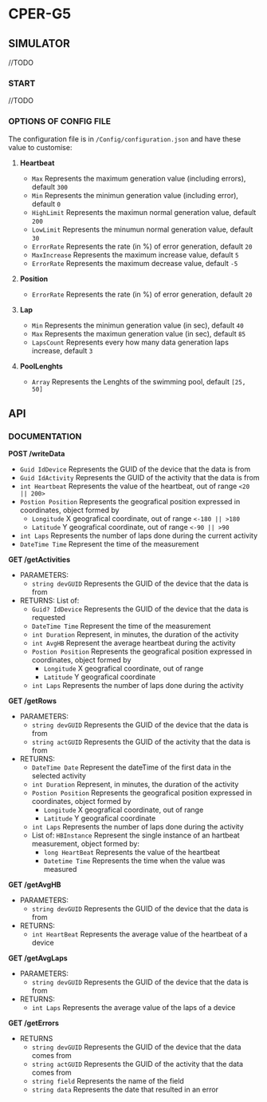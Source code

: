 # CPER-G5

## SIMULATOR

//TODO

### START

//TODO

### OPTIONS OF CONFIG FILE
The configuration file is in `/Config/configuration.json` and have these value to customise:

1. **Heartbeat**
   - `Max` Represents the maximum generation value (including errors), default `300`
   - `Min` Represents the minimun generation value (including error), default `0`
   - `HighLimit` Represents the maximun normal generation value, default `200`
   - `LowLimit` Represents the minumun normal generation value, default `30`
   - `ErrorRate` Represents the rate (in %) of error generation, default `20`
   - `MaxIncrease` Represents the maximum increase value, default `5`
   - `ErrorRate` Represents the maximum decrease value, default `-5`
   
2. **Position**
   - `ErrorRate` Represents the rate (in %) of error generation, default `20`
   
3. **Lap**
   - `Min` Represents the minimun generation value (in sec), default `40`
   - `Max` Represents the maximun generation value (in sec), default `85`
   - `LapsCount` Represents every how many data generation laps increase, default `3`
   
4. **PoolLenghts**
   - `Array` Represents the Lenghts of the swimming pool, default `[25, 50]`


## API

### DOCUMENTATION

**POST /writeData**
   - `Guid IdDevice` Represents the GUID of the device that the data is from
   - `Guid IdActivity` Represents the GUID of the activity that the data is from
   - `int Heartbeat` Represents the value of the heartbeat, out of range `<20 || 200>`
   - `Postion Position` Represents the geografical position expressed in coordinates, object formed by
      - `Longitude` X geografical coordinate, out of range `<-180 || >180`
      - `Latitude` Y geografical coordinate, out of range `<-90 || >90`
   - `int Laps` Represents the number of laps done during the current activity
   - `DateTime Time` Represent the time of the measurement  

**GET /getActivities**
- PARAMETERS:
   - `string devGUID` Represents the GUID of the device that the data is from
- RETURNS:
   List of:
   - `Guid? IdDevice` Represents the GUID of the device that the data is requested
   - `DateTime Time` Represent the time of the measurement
   - `int Duration` Represent, in minutes, the duration of the activity
   - `int AvgHB` Represent the average heartbeat during the activity
   - `Postion Position` Represents the geografical position expressed in coordinates, object formed by
      - `Longitude` X geografical coordinate, out of range
      - `Latitude` Y geografical coordinate
   - `int Laps` Represents the number of laps done during the activity
      
**GET /getRows**
- PARAMETERS:
   - `string devGUID` Represents the GUID of the device that the data is from
   - `string actGUID` Represents the GUID of the activity that the data is from
- RETURNS:
   - `DateTime Date` Represent the dateTime of the first data in the selected activity
   - `int Duration` Represent, in minutes, the duration of the activity
   - `Postion Position` Represents the geografical position expressed in coordinates, object formed by
      - `Longitude` X geografical coordinate, out of range
      - `Latitude` Y geografical coordinate
   - `int Laps` Represents the number of laps done during the activity
   - List of: `HBInstance` Represent the single instance of an hartbeat measurement, object formed by:
      - `long HeartBeat` Represents the value of the heartbeat
      - `Datetime Time` Represents the time when the value was measured
            
**GET /getAvgHB**
- PARAMETERS:
  - `string devGUID` Represents the GUID of the device that the data is from
- RETURNS:
  - `int HeartBeat` Represents the average value of the heartbeat of a device

**GET /getAvgLaps**
- PARAMETERS:
  - `string devGUID` Represents the GUID of the device that the data is from
- RETURNS:
  - `int Laps` Represents the average value of the laps of a device

**GET /getErrors**
- RETURNS
  - `string devGUID` Represents the GUID of the device that the data comes from
  - `string actGUID` Represents the GUID of the activity that the data comes from
  - `string field` Represents the name of the field
  - `string data` Represents the date that resulted in an error
   

